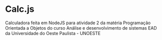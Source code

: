 # Calc.js
Calculadora feita em NodeJS para atividade 2 da matéria Programação Orientada a Objetos do curso Análise e desenvolvimento de sistemas EAD da Universidade do Oeste Paulista - UNOESTE

